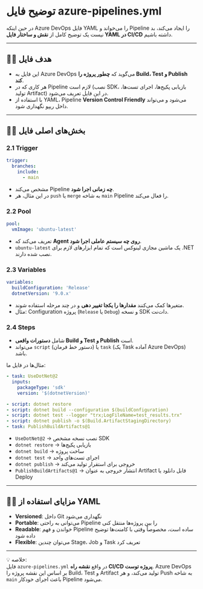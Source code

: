 # توضیح فایل azure-pipelines.yml

در حین اینکه Azure DevOps فایل YAML را می‌خواند و Pipeline را ایجاد می‌کند، بد نیست یک توضیح کامل از **نقش و ساختار فایل YAML در CI/CD** داشته باشیم.

---

## ۱️⃣ هدف فایل

- این فایل به Azure DevOps می‌گوید که **چطور پروژه را Build، Test و Publish کند**.
- هر کاری که در Pipeline لازم است (نصب SDK، بازیابی پکیج‌ها، اجرای تست‌ها، تولید Artifact) در این فایل تعریف می‌شود.
- با استفاده از YAML، Pipeline **Version Control Friendly** می‌شود و می‌تواند داخل ریپو نگهداری شود.

---

## ۲️⃣ بخش‌های اصلی فایل

### 2.1 Trigger
```yaml
trigger:
  branches:
    include:
      - main
```
- مشخص می‌کند Pipeline **چه زمانی اجرا شود**.
- در این مثال، هر `push` یا `merge` به شاخه `main` Pipeline را فعال می‌کند.

### 2.2 Pool
```yaml
pool:
  vmImage: 'ubuntu-latest'
```
- تعریف می‌کند که **Agent روی چه سیستم عاملی اجرا شود**.
- `ubuntu-latest` یک ماشین مجازی لینوکس است که تمام ابزارهای لازم برای .NET نصب شده دارند.

### 2.3 Variables
```yaml
variables:
  buildConfiguration: 'Release'
  dotnetVersion: '9.0.x'
```
- متغیرها کمک می‌کنند **مقدارها را یکجا تغییر دهی** و در چند مرحله استفاده شوند.
- مثال: Configuration پروژه (`Release` یا `Debug`) و نسخه SDK دات‌نت.

### 2.4 Steps
- شامل **دستورات واقعی Build و Test و Publish** است.
- می‌تواند `script` (دستور خط فرمان) یا `task` (یک Task آماده Azure DevOps) باشد.

مثال‌ها در فایل ما:
```yaml
- task: UseDotNet@2
  inputs:
    packageType: 'sdk'
    version: '$(dotnetVersion)'

- script: dotnet restore
- script: dotnet build --configuration $(buildConfiguration)
- script: dotnet test --logger "trx;LogFileName=test_results.trx"
- script: dotnet publish -o $(Build.ArtifactStagingDirectory)
- task: PublishBuildArtifacts@1
```
- `UseDotNet@2` → نصب نسخه مشخص SDK  
- `dotnet restore` → بازیابی پکیج‌ها  
- `dotnet build` → ساخت پروژه  
- `dotnet test` → اجرای تست‌های واحد  
- `dotnet publish` → خروجی برای استقرار تولید می‌کند  
- `PublishBuildArtifacts@1` → انتشار خروجی به عنوان Artifact قابل دانلود یا Deploy

---

## ۳️⃣ مزایای استفاده از YAML

- **Versioned**: داخل Git نگهداری می‌شود  
- **Portable**: می‌توانی به راحتی Pipeline را بین پروژه‌ها منتقل کنی  
- **Readable**: خواندن و فهم Pipeline ساده است، مخصوصاً وقتی با کامنت‌ها توضیح داده شود  
- **Flexible**: می‌توان چندین Stage، Job و Task تعریف کرد

---

💡 خلاصه:  
فایل `azure-pipelines.yml` در واقع **نقشه راه CI/CD پروژه توست**. Azure DevOps بر اساس این نقشه پروژه را Build، Test و Artifact تولید می‌کند، و هر Push به شاخه `main` باعث اجرای خودکار Pipeline می‌شود.

